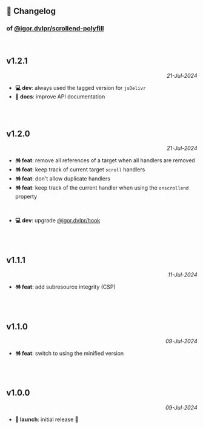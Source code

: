 ## 📒 Changelog

### of [@igor.dvlpr/scrollend-polyfill](https://github.com/igorskyflyer/npm-scrollend-polyfill)

<br>

## v1.2.1

<p align="right"><em>21-Jul-2024</em></p>

- **💻 dev**: always used the tagged version for `jsDelivr`
- **📜 docs**: improve API documentation

<br>
<br>

## v1.2.0

<p align="right"><em>21-Jul-2024</em></p>

- **🪅 feat**: remove all references of a target when all handlers are removed
- **🪅 feat**: keep track of current target `scroll` handlers
- **🪅 feat**: don't allow duplicate handlers
- **🪅 feat**: keep track of the current handler when using the `onscrollend` property

<br>

- **💻 dev**: upgrade [@igor.dvlpr/hook](https://www.npmjs.com/package/@igor.dvlpr/hook)

<br>
<br>

## v1.1.1

<p align="right"><em>11-Jul-2024</em></p>

- **🪅 feat**: add subresource integrity (CSP)

<br>
<br>

## v1.1.0

<p align="right"><em>09-Jul-2024</em></p>

- **🪅 feat**: switch to using the minified version

<br>
<br>

## v1.0.0

<p align="right"><em>09-Jul-2024</em></p>

- **🚀 launch**: initial release 🎉
